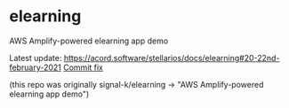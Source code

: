 # elearning
AWS Amplify-powered elearning app demo

Latest update: https://acord.software/stellarios/docs/elearning#20-22nd-february-2021
[Commit fix](https://stackoverflow.com/questions/23609991/git-github-commit-at-past-date)

(this repo was originally signal-k/elearning -> "AWS Amplify-powered elearning app demo")
